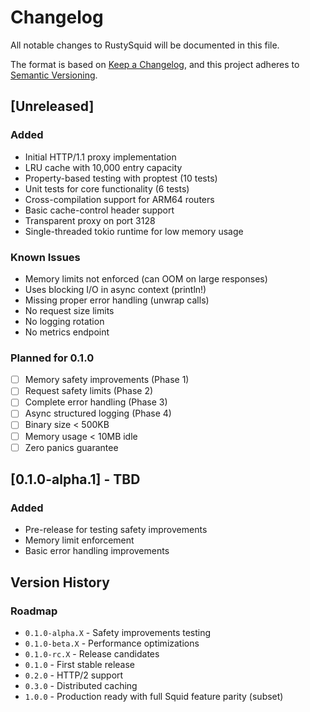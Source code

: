 # Changelog

All notable changes to RustySquid will be documented in this file.

The format is based on [Keep a Changelog](https://keepachangelog.com/en/1.0.0/),
and this project adheres to [Semantic Versioning](https://semver.org/spec/v2.0.0.html).

## [Unreleased]

### Added
- Initial HTTP/1.1 proxy implementation
- LRU cache with 10,000 entry capacity
- Property-based testing with proptest (10 tests)
- Unit tests for core functionality (6 tests)
- Cross-compilation support for ARM64 routers
- Basic cache-control header support
- Transparent proxy on port 3128
- Single-threaded tokio runtime for low memory usage

### Known Issues
- Memory limits not enforced (can OOM on large responses)
- Uses blocking I/O in async context (println!)
- Missing proper error handling (unwrap calls)
- No request size limits
- No logging rotation
- No metrics endpoint

### Planned for 0.1.0
- [ ] Memory safety improvements (Phase 1)
- [ ] Request safety limits (Phase 2)
- [ ] Complete error handling (Phase 3)
- [ ] Async structured logging (Phase 4)
- [ ] Binary size < 500KB
- [ ] Memory usage < 10MB idle
- [ ] Zero panics guarantee

## [0.1.0-alpha.1] - TBD

### Added
- Pre-release for testing safety improvements
- Memory limit enforcement
- Basic error handling improvements

## Version History

### Roadmap
- `0.1.0-alpha.X` - Safety improvements testing
- `0.1.0-beta.X` - Performance optimizations
- `0.1.0-rc.X` - Release candidates
- `0.1.0` - First stable release
- `0.2.0` - HTTP/2 support
- `0.3.0` - Distributed caching
- `1.0.0` - Production ready with full Squid feature parity (subset)